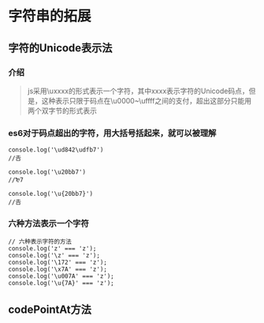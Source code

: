 # 字符串的拓展

## 字符的Unicode表示法

### 介绍

> js采用\uxxxx的形式表示一个字符，其中xxxx表示字符的Unicode码点，但是，这种表示只限于码点在\u0000~\uffff之间的支付，超出这部分只能用两个双字节的形式表示

### es6对于码点超出的字符，用大括号括起来，就可以被理解

```
console.log('\ud842\udfb7')
//𠮷

console.log('\u20bb7')
//₻7

console.log('\u{20bb7}')
//𠮷
```

### 六种方法表示一个字符

```
// 六种表示字符的方法
console.log('z' === 'z');
console.log('\z' === 'z');
console.log('\172' === 'z');
console.log('\x7A' === 'z');
console.log('\u007A' === 'z');
console.log('\u{7A}' === 'z');
```

## codePointAt方法
